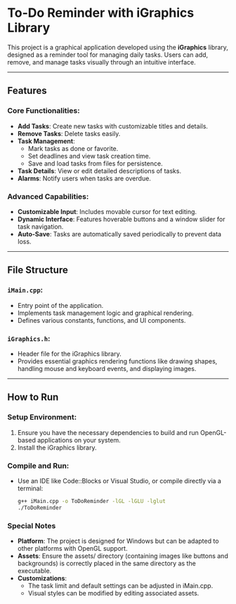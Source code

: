 # To-Do Reminder with iGraphics Library

This project is a graphical application developed using the **iGraphics** library, designed as a reminder tool for managing daily tasks. Users can add, remove, and manage tasks visually through an intuitive interface.

---

## Features

### Core Functionalities:
- **Add Tasks**: Create new tasks with customizable titles and details.
- **Remove Tasks**: Delete tasks easily.
- **Task Management**:
  - Mark tasks as done or favorite.
  - Set deadlines and view task creation time.
  - Save and load tasks from files for persistence.
- **Task Details**: View or edit detailed descriptions of tasks.
- **Alarms**: Notify users when tasks are overdue.

### Advanced Capabilities:
- **Customizable Input**: Includes movable cursor for text editing.
- **Dynamic Interface**: Features hoverable buttons and a window slider for task navigation.
- **Auto-Save**: Tasks are automatically saved periodically to prevent data loss.

---

## File Structure

### `iMain.cpp`:
- Entry point of the application.
- Implements task management logic and graphical rendering.
- Defines various constants, functions, and UI components.

### `iGraphics.h`:
- Header file for the iGraphics library.
- Provides essential graphics rendering functions like drawing shapes, handling mouse and keyboard events, and displaying images.

---

## How to Run

### Setup Environment:
1. Ensure you have the necessary dependencies to build and run OpenGL-based applications on your system.
2. Install the iGraphics library.

### Compile and Run:
- Use an IDE like Code::Blocks or Visual Studio, or compile directly via a terminal:
  ```sh
  g++ iMain.cpp -o ToDoReminder -lGL -lGLU -lglut
  ./ToDoReminder

### Special Notes
- **Platform**: The project is designed for Windows but can be adapted to other platforms with OpenGL support.
- **Assets**: Ensure the assets/ directory (containing images like buttons and backgrounds) is correctly placed in the same directory as the executable.
- **Customizations**:
  - The task limit and default settings can be adjusted in iMain.cpp.
  - Visual styles can be modified by editing associated assets.
 

